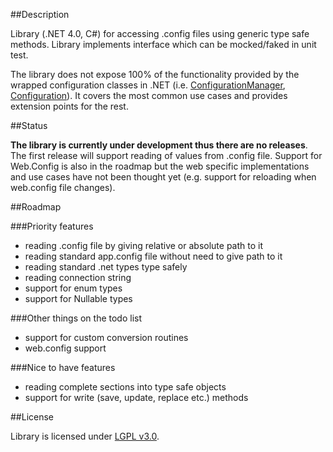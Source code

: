 ##Description

Library (.NET 4.0, C#) for accessing .config files using generic type safe methods. Library implements interface which can be mocked/faked in unit test.

The library does not expose 100% of the functionality provided by the wrapped configuration classes in .NET (i.e. [ConfigurationManager](http://msdn.microsoft.com/en-us/library/system.configuration.configurationmanager.aspx), [Configuration](http://msdn.microsoft.com/en-us/library/system.configuration.configuration.aspx)). It covers the most common use cases and provides extension points for the rest.

##Status

**The library is currently under development thus there are no releases**. The first release will support reading of values from .config file. Support for Web.Config is also in the roadmap but the web specific implementations and use cases have not been thought yet (e.g. support for reloading when web.config file changes).

##Roadmap

###Priority features

+ reading .config file by giving relative or absolute path to it
+ reading standard app.config file without need to give path to it
+ reading standard .net types type safely
+ reading connection string
+ support for enum types
+ support for Nullable types

###Other things on the todo list

+ support for custom conversion routines
+ web.config support

###Nice to have features

+ reading complete sections into type safe objects
+ support for write (save, update, replace etc.) methods

##License

Library is licensed under [LGPL v3.0](http://www.gnu.org/licenses/lgpl-3.0-standalone.html). 
